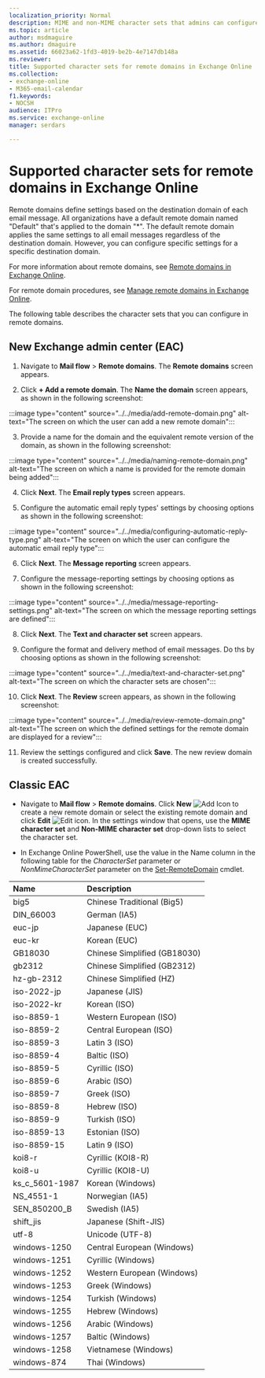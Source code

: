 ```yaml
---
localization_priority: Normal
description: MIME and non-MIME character sets that admins can configure in remote domains (message formatting settings for external domains) in Exchange Online
ms.topic: article
author: msdmaguire
ms.author: dmaguire
ms.assetid: 66023a62-1fd3-4019-be2b-4e7147db148a
ms.reviewer: 
title: Supported character sets for remote domains in Exchange Online
ms.collection: 
- exchange-online
- M365-email-calendar
f1.keywords:
- NOCSH
audience: ITPro
ms.service: exchange-online
manager: serdars

---
```


# Supported character sets for remote domains in Exchange Online

Remote domains define settings based on the destination domain of each email message. All organizations have a default remote domain named "Default" that's applied to the domain "*". The default remote domain applies the same settings to all email messages regardless of the destination domain. However, you can configure specific settings for a specific destination domain.

For more information about remote domains, see [Remote domains in Exchange Online](remote-domains.md).

For remote domain procedures, see [Manage remote domains in Exchange Online](manage-remote-domains.md).

The following table describes the character sets that you can configure in remote domains.

## New Exchange admin center (EAC)

1. Navigate to **Mail flow** > **Remote domains**. The **Remote domains** screen appears.

2. Click **+ Add a remote domain**. The **Name the domain** screen appears, as shown in the following screenshot:

:::image type="content" source="../../media/add-remote-domain.png" alt-text="The screen on which the user can add a new remote domain":::

3. Provide a name for the domain and the equivalent remote version of the domain, as shown in the following screenshot:

:::image type="content" source="../../media/naming-remote-domain.png" alt-text="The screen on which a name is provided for the remote domain being added":::

4. Click **Next**. The **Email reply types** screen appears.

5. Configure the automatic email reply types' settings by choosing options as shown in the following screenshot:

:::image type="content" source="../../media/configuring-automatic-reply-type.png" alt-text="The screen on which the user can configure the automatic email reply type":::

6. Click **Next**. The **Message reporting** screen appears.

7. Configure the message-reporting settings by choosing options as shown in the following screenshot:

:::image type="content" source="../../media/message-reporting-settings.png" alt-text="The screen on which the message reporting settings are defined":::

8. Click **Next**. The **Text and character set** screen appears.

9. Configure the format and delivery method of email messages. Do ths by choosing options as shown in the following screenshot:

:::image type="content" source="../../media/text-and-character-set.png" alt-text="The screen on which the character sets are chosen":::

10. Click **Next**. The **Review** screen appears, as shown in the following screenshot:

:::image type="content" source="../../media/review-remote-domain.png" alt-text="The screen on which the defined settings for the remote domain are displayed for a review":::

11. Review the settings configured and click **Save**. The new review domain is created successfully.

## Classic EAC

- Navigate to **Mail flow** > **Remote domains**. Click **New** ![Add Icon](../../media/ITPro_EAC_AddIcon.png) to create a new remote domain or select the existing remote domain and click **Edit** ![Edit icon](../../media/ITPro_EAC_EditIcon.png). In the settings window that opens, use the **MIME character set** and **Non-MIME character set** drop-down lists to select the character set.

- In Exchange Online PowerShell, use the value in the Name column in the following table for the _CharacterSet_ parameter or _NonMimeCharacterSet_ parameter on the [Set-RemoteDomain](https://docs.microsoft.com/powershell/module/exchange/set-remotedomain) cmdlet.

|**Name**|**Description**|
|:-----|:-----|
|big5|Chinese Traditional (Big5)|
|DIN_66003|German (IA5)|
|euc-jp|Japanese (EUC)|
|euc-kr|Korean (EUC)|
|GB18030|Chinese Simplified (GB18030)|
|gb2312|Chinese Simplified (GB2312)|
|hz-gb-2312|Chinese Simplified (HZ)|
|iso-2022-jp|Japanese (JIS)|
|iso-2022-kr|Korean (ISO)|
|iso-8859-1|Western European (ISO)|
|iso-8859-2|Central European (ISO)|
|iso-8859-3|Latin 3 (ISO)|
|iso-8859-4|Baltic (ISO)|
|iso-8859-5|Cyrillic (ISO)|
|iso-8859-6|Arabic (ISO)|
|iso-8859-7|Greek (ISO)|
|iso-8859-8|Hebrew (ISO)|
|iso-8859-9|Turkish (ISO)|
|iso-8859-13|Estonian (ISO)|
|iso-8859-15|Latin 9 (ISO)|
|koi8-r|Cyrillic (KOI8-R)|
|koi8-u|Cyrillic (KOI8-U)|
|ks_c_5601-1987|Korean (Windows)|
|NS_4551-1|Norwegian (IA5)|
|SEN_850200_B|Swedish (IA5)|
|shift_jis|Japanese (Shift-JIS)|
|utf-8|Unicode (UTF-8)|
|windows-1250|Central European (Windows)|
|windows-1251|Cyrillic (Windows)|
|windows-1252|Western European (Windows)|
|windows-1253|Greek (Windows)|
|windows-1254|Turkish (Windows)|
|windows-1255|Hebrew (Windows)|
|windows-1256|Arabic (Windows)|
|windows-1257|Baltic (Windows)|
|windows-1258|Vietnamese (Windows)|
|windows-874|Thai (Windows)|

